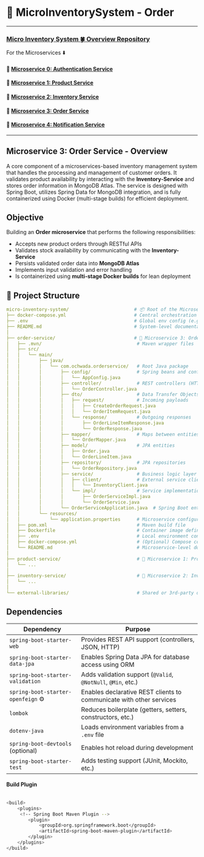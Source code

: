 # 🛒 MicroInventorySystem - Order

---
###  [Micro Inventory System 🍀 Overview Repository ](https://github.com/Ochwada/InventoryManagementSystem-MicroservicesArchitecture)
For the Microservices ⬇️
#### 🔗 [Microservice 0: Authentication Service](https://github.com/Ochwada/MicroInventorySystem-Authentication)
#### 🔗 [Microservice 1: Product Service](https://github.com/Ochwada/MicroInventorySystem-Product)
#### 🔗 [Microservice 2: Inventory Service](https://github.com/Ochwada/MicroInventorySystem-Inventory)
#### 🔗 [Microservice 3: Order Service](https://github.com/Ochwada/MicroInventorySystem-Order)
#### 🔗 [Microservice 4: Notification Service](https://github.com/Ochwada/MicroInventorySystem-Notification)

---

## Microservice 3: Order Service - Overview

A core component of a microservices-based inventory management system that handles the processing and management of 
customer orders. It validates product availability by interacting with the **Inventory-Service** and stores order 
information in MongoDB Atlas. The service is designed with Spring Boot, utilizes Spring Data for MongoDB integration, 
and is fully containerized using Docker (multi-stage builds) for efficient deployment.


## Objective
Building an **Order microservice** that performs the following responsibilities:

- Accepts new product orders through RESTful APIs 
- Validates stock availability by communicating with the **Inventory-Service** 
- Persists validated order data into **MongoDB Atlas** 
- Implements input validation and error handling 
- Is containerized using **multi-stage Docker builds** for lean deployment


## 📁 Project Structure
```yaml
micro-inventory-system/                        # 📦 Root of the Microservices System
├── docker-compose.yml                         # Central orchestration of all services
├── .env                                       # Global env config (e.g., DB URLs, credentials)
├── README.md                                  # System-level documentation
│
├── order-service/                             # 🧩 Microservice 3: Order Service (Spring Boot + JPA)
│   ├── .mvn/                                   # Maven wrapper files
│   ├── src/
│   │   └── main/
│   │       ├── java/
│   │       │   └── com.ochwada.orderservice/   # Root Java package
│   │       │       ├── config/                 # Spring beans and configuration
│   │       │       │   └── AppConfig.java
│   │       │       ├── controller/             # REST controllers (HTTP entrypoints)
│   │       │       │   └── OrderController.java
│   │       │       ├── dto/                    # Data Transfer Objects
│   │       │       │   ├── request/            # Incoming payloads
│   │       │       │   │   ├── CreateOrderRequest.java
│   │       │       │   │   └── OrderItemRequest.java
│   │       │       │   └── response/           # Outgoing responses
│   │       │       │       ├── OrderLineItemResponse.java
│   │       │       │       └── OrderResponse.java
│   │       │       ├── mapper/                 # Maps between entities and DTOs
│   │       │       │   └── OrderMapper.java
│   │       │       ├── model/                  # JPA entities
│   │       │       │   ├── Order.java
│   │       │       │   └── OrderLineItem.java
│   │       │       ├── repository/             # JPA repositories
│   │       │       │   └── OrderRepository.java
│   │       │       ├── service/                # Business logic layer
│   │       │       │   ├── client/             # External service clients (e.g., inventory)
│   │       │       │   │   └── InventoryClient.java
│   │       │       │   └── impl/               # Service implementations
│   │       │       │       ├── OrderServiceImpl.java
│   │       │       │       └── OrderService.java
│   │       │       └── OrderServiceApplication.java  # Spring Boot entrypoint
│   │       └── resources/
│   │           └── application.properties      # Microservice configuration
│   ├── pom.xml                                 # Maven build file
│   ├── Dockerfile                              # Container image definition
│   ├── .env                                    # Local environment config
│   ├── docker-compose.yml                      # (Optional) Compose config just for this service
│   └── README.md                               # Microservice-level documentation
│
├── product-service/                            # 🧩 Microservice 1: Product Service
│   └── ...
│
├── inventory-service/                          # 🧩 Microservice 2: Inventory Service
│   └── ...
│
└── external-libraries/                         # Shared or 3rd-party dependencies


```
## Dependencies 
| Dependency                         | Purpose                                                             |
|------------------------------------|---------------------------------------------------------------------|
| `spring-boot-starter-web`          | Provides REST API support (controllers, JSON, HTTP)                 |
| `spring-boot-starter-data-jpa`     | Enables Spring Data JPA for database access using ORM               |
| `spring-boot-starter-validation`   | Adds validation support (`@Valid`, `@NotNull`, `@Min`, etc.)        |
| `spring-boot-starter-openfeign` ⚙️ | Enables declarative REST clients to communicate with other services |
| `lombok`                           | Reduces boilerplate (getters, setters, constructors, etc.)          |
| `dotenv-java`                      | Loads environment variables from a `.env` file                      |
| `spring-boot-devtools` (optional)  | Enables hot reload during development                               |
| `spring-boot-starter-test`         | Adds testing support (JUnit, Mockito, etc.)                         |


#### Build Plugin
```bash

<build>
    <plugins>
     <!-- Spring Boot Maven Plugin -->
        <plugin>
            <groupId>org.springframework.boot</groupId>
            <artifactId>spring-boot-maven-plugin</artifactId>
        </plugin>
    </plugins>
</build>

```

